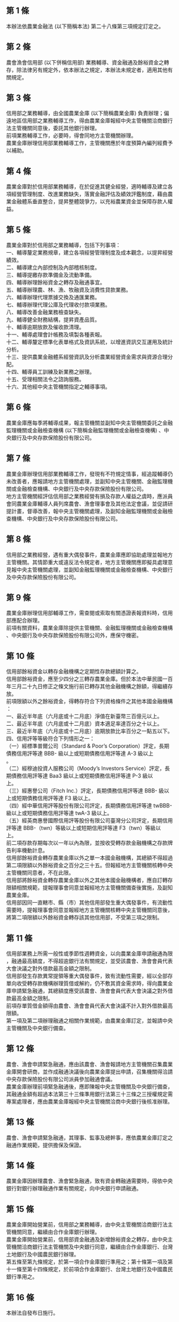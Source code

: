 第 1 條
-------
本辦法依農業金融法 (以下簡稱本法) 第二十八條第三項規定訂定之。

第 2 條
-------
農會漁會信用部 (以下併稱信用部) 業務輔導、資金融通及餘裕資金之轉  
存，除法律另有規定外，依本辦法之規定，本辦法未規定者，適用其他有  
關規定。

第 3 條
-------
信用部之業務輔導，由全國農業金庫 (以下簡稱農業金庫) 負責辦理；偏  
遠地區信用部之業務輔導工作，得由農業金庫報經中央主管機關洽商銀行  
法主管機關同意後，委託其他銀行辦理。  
前項業務輔導工作，必要時，得會同地方主管機關辦理。  
農業金庫辦理信用部業務輔導工作，主管機關應於年度預算內編列經費予  
以補助。

第 4 條
-------
農業金庫對於信用部業務輔導，在於促進其健全經營，適時輔導及建立各  
項經營管理制度、改進業務缺失，落實金融評估及績效評鑑制度，藉由農  
業金融體系垂直整合，提昇整體競爭力，以充裕農業資金並保障存款人權  
益。

第 5 條
-------
農業金庫對於信用部之業務輔導，包括下列事項：  
一、輔導釐定業務規章，建立各項經營管理制度及成本觀念，以提昇經營  
    績效。  
二、輔導建立內部控制及內部稽核制度。  
三、輔導提繳存款準備金及流動準備。  
四、輔導辦理餘裕資金之轉存及融通事宜。  
五、輔導辦理農、林、漁、牧融資及消費性貸款業務。  
六、輔導辦理代理票據交換及通匯業務。  
七、輔導辦理代理公庫及代理收付款項業務。  
八、輔導改善金融業務檢查缺失。  
九、輔導健全財務結構，提昇資產品質。  
十、輔導逾期放款及催收款清理。  
十一、輔導處理會計帳務及填製各種表報。  
十二、輔導釐定標準化表單格式及資訊系統，以增進資訊交互運用及統計  
      分析。  
十三、提供農業金融體系經營資訊及分析農業經營資金需求與資源合理分  
      配。  
十四、輔導員工訓練及新業務之辦理。  
十五、受理相關法令之諮詢服務。  
十六、其他經中央主管機關指定之輔導事項。

第 6 條
-------
農業金庫應每季將輔導成果，報主管機關並副知中央主管機關委託之金融  
監理機關或金融檢查機構 (以下簡稱金融監理機關或金融檢查機構) 、中  
央銀行及中央存款保險股份有限公司。

第 7 條
-------
農業金庫辦理信用部業務輔導工作，發現有不符規定情事，經追蹤輔導仍  
未改善者，應報請地方主管機關處理，並副知中央主管機關、金融監理機  
關或金融檢查機構、中央銀行及中央存款保險股份有限公司。  
地方主管機關經評估信用部之業務經營有損及存款人權益之虞時，應派員  
會同農業金庫輔導人員列席農會、漁會理事會及其他法定會議，並促請研  
提計畫，督導改善，報中央主管機關處理，及副知金融監理機關或金融檢  
查機構、中央銀行及中央存款保險股份有限公司。

第 8 條
-------
信用部之業務經營，遇有重大偶發事件，農業金庫應即協助處理並報地方  
主管機關。其情節重大或違反法令規定者，地方主管機關應即擬具處理意  
見報中央主管機關處理，並副知金融監理機關或金融檢查機構、中央銀行  
及中央存款保險股份有限公司。

第 9 條
-------
農業金庫辦理信用部輔導工作，需查閱或索取有關憑證表報資料時，信用  
部應配合辦理。  
前項有關資料，農業金庫除提供主管機關、金融監理機關或金融檢查機構  
、中央銀行及中央存款保險股份有限公司外，應保守機密。

第 10 條
--------
信用部餘裕資金以轉存金融機構之定期性存款總額計算之。  
信用部餘裕資金，應至少四分之三轉存農業金庫。但於本法中華民國一百  
年三月二十九日修正之條文施行前已轉存其他金融機構之餘額，得繼續存  
放。  
前項限額以外之餘裕資金，得轉存符合下列資格條件之其他本國金融機構  
：  
一、最近半年底（六月底或十二月底）淨值在新臺幣三百億元以上。  
二、最近半年底（六月底或十二月底）資本適足率達百分之十以上。  
三、最近半年底（六月底或十二月底）逾期放款比率百分之一點五以下。  
四、信用評等等級符合下列情形之一：  
（一）經標準普爾公司（Standard & Poor’s Corporation）評定，長期  
      債務信用評等達 BBB- 級以上或短期債務信用評等達 A-3  級以上  
      。  
（二）經穆迪投資人服務公司（Moody’s Investors Service）評定，長  
      期債務信用評等達 Baa3 級以上或短期債務信用評等達 P-3  級以  
      上。  
（三）經惠譽公司（Fitch Inc.）評定，長期債務信用評等達 BBB- 級以  
      上或短期債務信用評等達 F3 級以上。  
（四）經中華信用評等股份有限公司評定，長期債務信用評等達 twBBB-  
      級以上或短期債務信用評等達 twA-3  級以上。  
（五）經英商惠譽國際信用評等股份有限公司臺灣分公司評定，長期信用  
      評等達 BBB-（twn）等級以上或短期信用評等達 F3（twn）等級以  
      上。  
前二項存款存期每次以一年以內為限，並按收受轉存款金融機構之存款牌  
告利率機動計息。  
信用部餘裕資金轉存農業金庫以外之單一本國金融機構，其總額不得超過  
第二項限額以外餘裕資金之百分之三十五。但報經地方主管機關核轉中央  
主管機關同意者，不在此限。  
信用部將餘裕資金轉存農業金庫以外之其他本國金融機構者，應自訂轉存  
限額相關規範，提報理事會同意並報經地方主管機關備查後實施，及副知  
農業金庫。  
信用部因同一直轄市、縣（市）其他信用部發生重大偶發事件，有流動性  
需要時，提報理事會同意並報經地方主管機關核轉中央主管機關同意後，  
將第二項限額以外餘裕資金轉存該其他信用部，不受第三項之限制。

第 11 條
--------
信用部業務上所需一般性或季節性週轉資金，以向農業金庫申請融通為限  
，融通最高額度，不得超逾銀行法有關規定，並受該農會、漁會會員代表  
大會決議之對外借款最高金額之限制。  
信用部發生存款異常提領等重大偶發事件，致有流動性需要，經以全部存  
單向收受轉存款機構辦理質借或解約，仍不敷其資金需求時，得向農業金  
庫申請緊急融通，其總額度應受該農會、漁會會員代表大會決議之對外借  
款最高金額之限制。  
前項存單質借金額得由農會、漁會會員代表大會決議不計入對外借款最高  
限額。  
第一項及第二項辦理融通之相關作業規範，由農業金庫訂定，並報請中央  
主管機關及中央銀行備查。

第 12 條
--------
農會、漁會申請緊急融通，應由該農會、漁會報請地方主管機關召集農業  
金庫開會研商，並作成融通決議後向農業金庫提出申請，召集機關得洽請  
中央存款保險股份有限公司派員參加融通會議。  
農業金庫辦理前項緊急融通後，應即陳報中央主管機關及中央銀行備查，  
其融通金額有超過本法第三十三條準用銀行法第三十三條之三授權規定需  
專案處理者，應由農業金庫報經中央主管機關洽商中央銀行後核准辦理。

第 13 條
--------
農會、漁會申請緊急融通，其理事、監事及總幹事，應依農業金庫訂定之  
融通作業規範，提供擔保及保證。

第 14 條
--------
農業金庫因辦理農會、漁會緊急融通，致有資金轉融通需要時，得依中央  
銀行對銀行辦理融通作業有關規定，向中央銀行申請融通。

第 15 條
--------
農業金庫開始營業前，信用部之業務輔導，由中央主管機關洽商銀行法主  
管機關同意，繼續由合作金庫銀行辦理。  
農業金庫開始營業前，信用部資金融通及新增餘裕資金之轉存，由中央主  
管機關洽商銀行法主管機關及中央銀行同意，繼續由合作金庫銀行、台灣  
土地銀行及中國農民銀行辦理。  
第五條至第九條規定，於第一項合作金庫銀行準用之；第十條第一項及第  
十一條至第十四條規定，於前項合作金庫銀行、台灣土地銀行及中國農民  
銀行準用之。

第 16 條
--------
本辦法自發布日施行。

